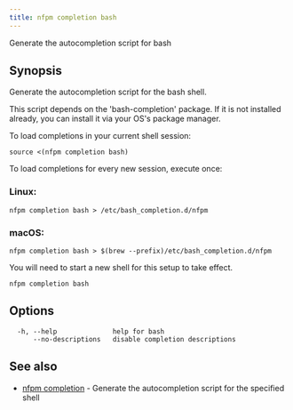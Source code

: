 ```yaml
---
title: nfpm completion bash
---
```


Generate the autocompletion script for bash

## Synopsis

Generate the autocompletion script for the bash shell.

This script depends on the 'bash-completion' package.
If it is not installed already, you can install it via your OS's package manager.

To load completions in your current shell session:

	source <(nfpm completion bash)

To load completions for every new session, execute once:

### Linux:

	nfpm completion bash > /etc/bash_completion.d/nfpm

### macOS:

	nfpm completion bash > $(brew --prefix)/etc/bash_completion.d/nfpm

You will need to start a new shell for this setup to take effect.


```
nfpm completion bash
```

## Options

```
  -h, --help              help for bash
      --no-descriptions   disable completion descriptions
```

## See also

* [nfpm completion](/docs/cmd/nfpm_completion/)	 - Generate the autocompletion script for the specified shell

